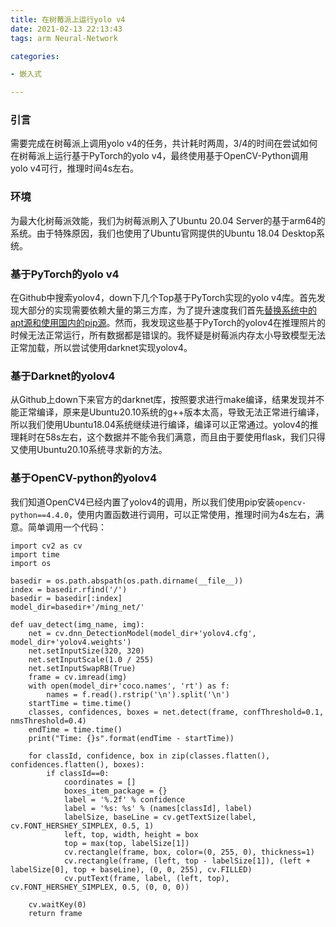 ```yaml
---
title: 在树莓派上运行yolo v4
date: 2021-02-13 22:13:43
tags: arm Neural-Network

categories: 

- 嵌入式

---
```


### 引言

需要完成在树莓派上调用yolo v4的任务，共计耗时两周，3/4的时间在尝试如何在树莓派上运行基于PyTorch的yolo v4，最终使用基于OpenCV-Python调用yolo v4可行，推理时间4s左右。

### 环境

为最大化树莓派效能，我们为树莓派刷入了Ubuntu 20.04 Server的基于arm64的系统。由于特殊原因，我们也使用了Ubuntu官网提供的Ubuntu 18.04 Desktop系统。

### 基于PyTorch的yolo v4

在Github中搜索yolov4，down下几个Top基于PyTorch实现的yolo v4库。首先发现大部分的实现需要依赖大量的第三方库，为了提升速度我们首先[替换系统中的apt源和使用国内的pip源](https://zhaoyiming.github.io/2021/02/13/Speed%20up%20your%20runtime%20environment%20Deployment%20of%20arm-based%20devices/)。然而，我发现这些基于PyTorch的yolov4在推理照片的时候无法正常运行，所有数据都是错误的。我怀疑是树莓派内存太小导致模型无法正常加载，所以尝试使用darknet实现yolov4。

### 基于Darknet的yolov4

从Github上down下来官方的darknet库，按照要求进行make编译，结果发现并不能正常编译，原来是Ubuntu20.10系统的g++版本太高，导致无法正常进行编译，所以我们使用Ubuntu18.04系统继续进行编译，编译可以正常通过。yolov4的推理耗时在58s左右，这个数据并不能令我们满意，而且由于要使用flask，我们只得又使用Ubuntu20.10系统寻求新的方法。

### 基于OpenCV-python的yolov4

我们知道OpenCV4已经内置了yolov4的调用，所以我们使用pip安装`opencv-python==4.4.0`，使用内置函数进行调用，可以正常使用，推理时间为4s左右，满意。简单调用一个代码：

```
import cv2 as cv
import time
import os

basedir = os.path.abspath(os.path.dirname(__file__))
index = basedir.rfind('/')
basedir = basedir[:index]
model_dir=basedir+'/ming_net/'

def uav_detect(img_name, img):
    net = cv.dnn_DetectionModel(model_dir+'yolov4.cfg', model_dir+'yolov4.weights')
    net.setInputSize(320, 320)
    net.setInputScale(1.0 / 255)
    net.setInputSwapRB(True)
    frame = cv.imread(img)
    with open(model_dir+'coco.names', 'rt') as f:
        names = f.read().rstrip('\n').split('\n')
    startTime = time.time()
    classes, confidences, boxes = net.detect(frame, confThreshold=0.1, nmsThreshold=0.4)
    endTime = time.time()
    print("Time: {}s".format(endTime - startTime))

    for classId, confidence, box in zip(classes.flatten(), confidences.flatten(), boxes):
        if classId==0:
            coordinates = []
            boxes_item_package = {}
            label = '%.2f' % confidence
            label = '%s: %s' % (names[classId], label)
            labelSize, baseLine = cv.getTextSize(label, cv.FONT_HERSHEY_SIMPLEX, 0.5, 1)
            left, top, width, height = box
            top = max(top, labelSize[1])
            cv.rectangle(frame, box, color=(0, 255, 0), thickness=1)
            cv.rectangle(frame, (left, top - labelSize[1]), (left + labelSize[0], top + baseLine), (0, 0, 255), cv.FILLED)
            cv.putText(frame, label, (left, top), cv.FONT_HERSHEY_SIMPLEX, 0.5, (0, 0, 0))
    
    cv.waitKey(0)
    return frame


```





